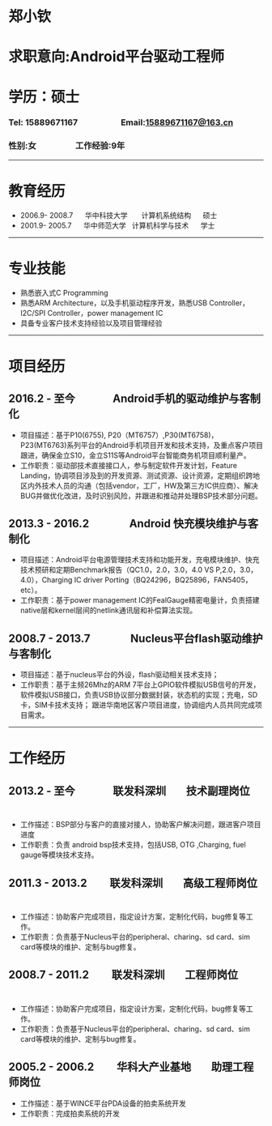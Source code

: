 # 郑小钦

# 求职意向:Android平台驱动工程师
# 学历：硕士
 
### Tel: 15889671167  &nbsp;  &nbsp;&nbsp;&nbsp;&nbsp;&nbsp;&nbsp;&nbsp;&nbsp;&nbsp;&nbsp;&nbsp;&nbsp; &nbsp;&nbsp;&nbsp;&nbsp;&nbsp;&nbsp;Email:15889671167@163.cn &nbsp;   
### 性别:女 &nbsp;&nbsp;&nbsp;&nbsp;&nbsp;&nbsp;&nbsp;&nbsp;&nbsp; &nbsp;&nbsp;&nbsp;&nbsp;&nbsp;&nbsp;&nbsp;&nbsp;&nbsp;工作经验:9年

---

# 教育经历
* 	2006.9- 2008.7&nbsp;&nbsp;&nbsp;&nbsp;&nbsp;&nbsp;华中科技大学  &nbsp;&nbsp;&nbsp;&nbsp;&nbsp;&nbsp;计算机系统结构&nbsp;&nbsp;&nbsp;&nbsp;  硕士
* 	2001.9- 2005.7&nbsp;&nbsp;&nbsp;&nbsp;&nbsp;&nbsp;华中师范大学  &nbsp;&nbsp;计算机科学与技术&nbsp;&nbsp;&nbsp;&nbsp;&nbsp; 学士            

---
# 专业技能

* 熟悉嵌入式C Programming
* 熟悉ARM Architecture，以及手机驱动程序开发，熟悉USB Controller，I2C/SPI Controller，power management IC
* 具备专业客户技术支持经验以及项目管理经验

---
# 项目经历

## 2016.2 - 至今       &nbsp;&nbsp;&nbsp;&nbsp;&nbsp;    Android手机的驱动维护与客制化                         
*	项目描述：基于P10(6755), P20（MT6757）,P30(MT6758)，P23(MT6763)系列平台的Android手机项目开发和技术支持，及重点客户项目跟进，确保金立S10，金立S11S等Android平台智能商务机项目顺利量产。
*	工作职责：驱动部技术直接接口人，参与制定软件开发计划，Feature Landing，协调项目涉及到的开发资源、测试资源、设计资源，定期组织跨地区内外技术人员的沟通（包括vendor，工厂，HW及第三方IC供应商）、解决BUG并做优化改进，及时识别风险，并跟进和推动并处理BSP技术部分问题。

## 2013.3 - 2016.2      &nbsp;&nbsp;&nbsp;        Android 快充模块维护与客制化
*	项目描述：Android平台电源管理技术支持和功能开发，充电模块维护、快充技术预研和定期Benchmark报告（QC1.0，2.0，3.0，4.0 VS P,2.0，3.0，4.0），Charging IC driver Porting（BQ24296，BQ25896，FAN5405， etc）。
*	工作职责：基于power management IC的FealGauge精密电量计，负责搭建native层和kernel层间的netlink通讯层和补偿算法实现。

## 2008.7 - 2013.7      &nbsp;&nbsp;&nbsp;        Nucleus平台flash驱动维护与客制化
*	项目描述：基于nucleus平台的外设，flash驱动相关技术支持；
*	工作职责：基于主频26Mhz的ARM 7平台上GPIO软件模拟USB信号的开发，软件模拟USB接口，负责USB协议部分数据封装，状态机的实现；充电，SD卡，SIM卡技术支持； 跟进华南地区客户项目进度，协调组内人员共同完成项目需求。

---

# 工作经历

## 2013.2 - 至今       &nbsp;&nbsp;&nbsp;&nbsp;&nbsp;    联发科深圳   &nbsp;&nbsp;&nbsp;  技术副理岗位                         
* 工作描述：BSP部分与客户的直接对接人，协助客户解决问题，跟进客户项目进度
*	工作职责：负责 android bsp技术支持，包括USB, OTG ,Charging, fuel gauge等模块技术支持。

## 2011.3 - 2013.2      &nbsp;&nbsp;&nbsp; 联发科深圳   &nbsp;&nbsp;&nbsp;  高级工程师岗位                         
* 工作描述：协助客户完成项目，指定设计方案，定制化代码，bug修复等工作。
*	工作职责：负责基于Nucleus平台的peripheral、charing、sd card、sim card等模块的维护、定制与bug修复。

## 2008.7 - 2011.2      &nbsp;&nbsp;&nbsp; 联发科深圳   &nbsp;&nbsp;&nbsp;  工程师岗位                         
* 工作描述：协助客户完成项目，指定设计方案，定制化代码，bug修复等工作。
*	工作职责：负责基于Nucleus平台的peripheral、charing、sd card、sim card等模块的维护、定制与bug修复。

## 2005.2 - 2006.2      &nbsp;&nbsp;&nbsp; 华科大产业基地   &nbsp;&nbsp;&nbsp;  助理工程师岗位                         
* 工作描述：基于WINCE平台PDA设备的拍卖系统开发
*	工作职责：完成拍卖系统的开发
